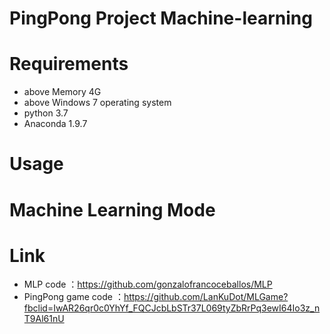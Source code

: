# PingPong Project Machine-learning

# Requirements
* above Memory 4G
* above Windows 7 operating system
* python 3.7
* Anaconda 1.9.7
# Usage

# Machine Learning Mode

# Link
* MLP code ：https://github.com/gonzalofrancoceballos/MLP
* PingPong game code ：https://github.com/LanKuDot/MLGame?fbclid=IwAR26qr0c0YhYf_FQCJcbLbSTr37L069tyZbRrPq3ewI64Io3z_nT9Al61nU
